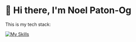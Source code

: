 # 👋 Hi there, I'm Noel Paton-Og

This is my tech stack:

[![My Skills](https://skillicons.dev/icons?i=html,css,js,java,nodejs,python,mongodb,notion,supabase,github)](https://skillicons.dev)
